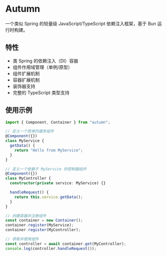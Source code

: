# Autumn

一个类似 Spring 的轻量级 JavaScript/TypeScript 依赖注入框架，基于 Bun 运行时构建。

## 特性

- 类 Spring 的依赖注入（DI）容器
- 组件作用域管理（单例/原型）
- 组件扩展机制
- 容器扩展机制
- 装饰器支持
- 完整的 TypeScript 类型支持

## 使用示例

```typescript
import { Component, Container } from "autumn";

// 定义一个简单的服务组件
@Component({})
class MyService {
  getData() {
    return "Hello from MyService";
  }
}

// 定义一个依赖于 MyService 的控制器组件
@Component({})
class MyController {
  constructor(private service: MyService) {}

  handleRequest() {
    return this.service.getData();
  }
}

// 创建容器并注册组件
const container = new Container();
container.register(MyService);
container.register(MyController);

// 获取并使用组件
const controller = await container.get(MyController);
console.log(controller.handleRequest());
```
